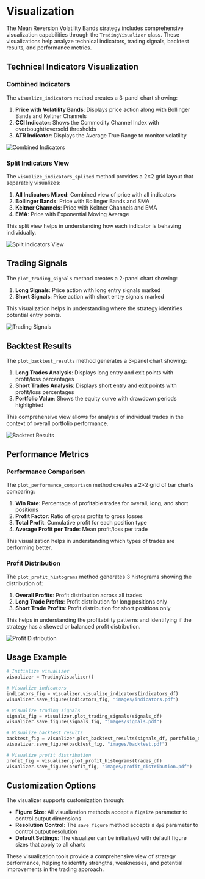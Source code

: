 # Visualization

The Mean Reversion Volatility Bands strategy includes comprehensive visualization capabilities through the `TradingVisualizer` class. These visualizations help analyze technical indicators, trading signals, backtest results, and performance metrics.

## Technical Indicators Visualization

### Combined Indicators

The `visualize_indicators` method creates a 3-panel chart showing:

1. **Price with Volatility Bands**: Displays price action along with Bollinger Bands and Keltner Channels
2. **CCI Indicator**: Shows the Commodity Channel Index with overbought/oversold thresholds
3. **ATR Indicator**: Displays the Average True Range to monitor volatility

![Combined Indicators](../../images/mean_reversion_volatility_bands_all.png)

### Split Indicators View

The `visualize_indicators_splited` method provides a 2×2 grid layout that separately visualizes:

1. **All Indicators Mixed**: Combined view of price with all indicators
2. **Bollinger Bands**: Price with Bollinger Bands and SMA
3. **Keltner Channels**: Price with Keltner Channels and EMA
4. **EMA**: Price with Exponential Moving Average

This split view helps in understanding how each indicator is behaving individually.

![Split Indicators View](../../images/mean_reversion_volatility_bands_splited.png)

## Trading Signals

The `plot_trading_signals` method creates a 2-panel chart showing:

1. **Long Signals**: Price action with long entry signals marked
2. **Short Signals**: Price action with short entry signals marked

This visualization helps in understanding where the strategy identifies potential entry points.

![Trading Signals](../../images/signals.png)

## Backtest Results

The `plot_backtest_results` method generates a 3-panel chart showing:

1. **Long Trades Analysis**: Displays long entry and exit points with profit/loss percentages
2. **Short Trades Analysis**: Displays short entry and exit points with profit/loss percentages
3. **Portfolio Value**: Shows the equity curve with drawdown periods highlighted

This comprehensive view allows for analysis of individual trades in the context of overall portfolio performance.

![Backtest Results](../../images/back_test.png)

## Performance Metrics

### Performance Comparison

The `plot_performance_comparison` method creates a 2×2 grid of bar charts comparing:

1. **Win Rate**: Percentage of profitable trades for overall, long, and short positions
2. **Profit Factor**: Ratio of gross profits to gross losses
3. **Total Profit**: Cumulative profit for each position type
4. **Average Profit per Trade**: Mean profit/loss per trade

This visualization helps in understanding which types of trades are performing better.

### Profit Distribution

The `plot_profit_histograms` method generates 3 histograms showing the distribution of:

1. **Overall Profits**: Profit distribution across all trades
2. **Long Trade Profits**: Profit distribution for long positions only
3. **Short Trade Profits**: Profit distribution for short positions only

This helps in understanding the profitability patterns and identifying if the strategy has a skewed or balanced profit distribution.

![Profit Distribution](../../images/profit_distribution.png)

## Usage Example

```python
# Initialize visualizer
visualizer = TradingVisualizer()

# Visualize indicators
indicators_fig = visualizer.visualize_indicators(indicators_df)
visualizer.save_figure(indicators_fig, "images/indicators.pdf")

# Visualize trading signals
signals_fig = visualizer.plot_trading_signals(signals_df)
visualizer.save_figure(signals_fig, "images/signals.pdf")

# Visualize backtest results
backtest_fig = visualizer.plot_backtest_results(signals_df, portfolio_df, trades_df)
visualizer.save_figure(backtest_fig, "images/backtest.pdf")

# Visualize profit distribution
profit_fig = visualizer.plot_profit_histograms(trades_df)
visualizer.save_figure(profit_fig, "images/profit_distribution.pdf")
```

## Customization Options

The visualizer supports customization through:

- **Figure Size**: All visualization methods accept a `figsize` parameter to control output dimensions
- **Resolution Control**: The `save_figure` method accepts a `dpi` parameter to control output resolution
- **Default Settings**: The visualizer can be initialized with default figure sizes that apply to all charts

These visualization tools provide a comprehensive view of strategy performance, helping to identify strengths, weaknesses, and potential improvements in the trading approach.